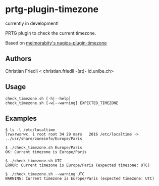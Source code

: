 # prtg-plugin-timezone

currently in development! 

PRTG plugin to check the current timezone.

Based on [ melmorabity's nagios-plugin-timezone](https://github.com/melmorabity/nagios-plugin-timezone)

## Authors

Christian Friedli < christian.friedli -(at)- id.unibe.ch>

## Usage

    check_timezone.sh [-h|--help]
    check_timezone.sh [-w|--warning] EXPECTED_TIMEZONE

## Examples

    $ ls -l /etc/localtime
    lrwxrwxrwx. 1 root root 34 29 mars   2016 /etc/localtime -> ../usr/share/zoneinfo/Europe/Paris

    $ ./check_timezone.sh Europe/Paris
    OK: Current timezone is Europe/Paris

    $ ./check_timezone.sh UTC
    ERROR: Current timezone is Europe/Paris (expected timezone: UTC)

    $ ./check_timezone.sh --warning UTC
    WARNING: Current timezone is Europe/Paris (expected timezone: UTC)
